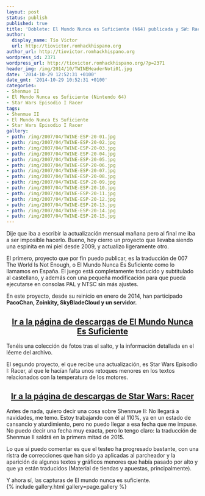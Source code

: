 ```yaml
---
layout: post
status: publish
published: true
title: 'Doblete: El Mundo Nunca es Suficiente (N64) publicada y SW: Racer actualizada'
author:
  display_name: Tío Víctor
  url: http://tiovictor.romhackhispano.org
author_url: http://tiovictor.romhackhispano.org
wordpress_id: 2371
wordpress_url: http://tiovictor.romhackhispano.org/?p=2371
header_img: /img/2014/10/TWINEHeaderNoti01.jpg
date: '2014-10-29 12:52:31 +0100'
date_gmt: '2014-10-29 10:52:31 +0100'
categories:
- Shenmue II
- El Mundo Nunca es Suficiente (Nintendo 64)
- Star Wars Episodio I Racer
tags:
- Shenmue II
- El Mundo Nunca Es Suficiente
- Star Wars Episodio I Racer
gallery:
- path: /img/2007/04/TWINE-ESP-20-01.jpg
- path: /img/2007/04/TWINE-ESP-20-02.jpg
- path: /img/2007/04/TWINE-ESP-20-03.jpg
- path: /img/2007/04/TWINE-ESP-20-04.jpg
- path: /img/2007/04/TWINE-ESP-20-05.jpg
- path: /img/2007/04/TWINE-ESP-20-06.jpg
- path: /img/2007/04/TWINE-ESP-20-07.jpg
- path: /img/2007/04/TWINE-ESP-20-08.jpg
- path: /img/2007/04/TWINE-ESP-20-09.jpg
- path: /img/2007/04/TWINE-ESP-20-10.jpg
- path: /img/2007/04/TWINE-ESP-20-11.jpg
- path: /img/2007/04/TWINE-ESP-20-12.jpg
- path: /img/2007/04/TWINE-ESP-20-13.jpg
- path: /img/2007/04/TWINE-ESP-20-14.jpg
- path: /img/2007/04/TWINE-ESP-20-15.jpg
---
```

Dije que iba a escribir la actualización mensual mañana pero al final me iba a ser 
imposible hacerlo. Bueno, hoy cierro un proyecto que llevaba siendo una espinita en mi 
piel desde 2009, y actualizo ligeramente otro.

El primero, proyecto que por fin puedo publicar, es la traducción de 007 The World Is 
Not Enough, o El Mundo Nunca Es Suficiente como lo llamamos en España. El juego está 
completamente traducido y subtitulado al castellano, y además con una pequeña modificación 
para que pueda ejecutarse en consolas PAL y NTSC sin más ajustes.

En este proyecto, desde su reinicio en enero de 2014, han participado **PacoChan, 
Zoinkity, SkyBladeCloud y un servidor.**

<h2 style="text-align: center;"><strong><a href="http://tiovictor.romhackhispano.org/el-mundo-nunca-es-suficiente-n64/descargar/">Ir 
a la página de descargas de El Mundo Nunca Es Suficiente</a></strong></h2>

Tenéis una colección de fotos tras el salto, y la información detallada en el léeme 
del archivo.

El segundo proyecto, el que recibe una actualización, es Star Wars Episodio I: Racer, 
al que le hacían falta unos retoques menores en los textos relacionados con la temperatura 
de los motores.

<h2 style="text-align: center;"><strong><a href="http://tiovictor.romhackhispano.org/star-wars-episodio-i-racer-para-nintendo-64/">Ir 
a la página de descargas de Star Wars: Racer</a></strong></h2>

<!--more-->

Antes de nada, quiero decir una cosa sobre Shenmue II: No llegará a navidades, 
me temo. Estoy trabajando con él al 110%, ya en un estado de cansancio y aturdimiento, 
pero no puedo llegar a esa fecha que me impuse. No puedo decir una fecha muy exacta, 
pero lo tengo claro: la traducción de Shenmue II saldrá en la primera mitad de 2015.

Lo que sí puedo comentar es que el testeo ha progresado bastante, con una ristra de 
correcciones que han sido ya aplicadas al parcheador y la aparición de algunos textos 
y gráficos menores que había pasado por alto y que ya están traducidos (Material de tiendas 
y apuestas, principalmente).

Y ahora sí, las capturas de El mundo nunca es suficiente.  
{% include gallery.html gallery=page.gallery %}

